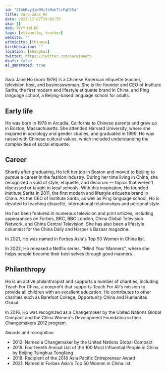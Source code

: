 ```yaml
---
id: "2IbbRvyJjw9RifsMwk7lsFqDEEa"
title: Sara Jane Ho
date: 2022-12-07T19:02:53
aka: []
dob: YYYY-MM-DD
tags: [etiquette, teacher]
website: ""
ethnicity: [Chinese]
birthLocation: ""
location: [Shanghai]
twitter: https://twitter.com/sarajaneho
draft: false
ai_generated: true
---
```


Sara Jane Ho (born 1978) is a Chinese American etiquette teacher, television
host, and businesswoman. She is the founder and CEO of Institute Sarita, the
first modern and lifestyle etiquette brand in China, and Ping language school, a
Beijing-based language school for adults.

## Early life

Ho was born in 1978 in Arcadia, California to Chinese parents and grew up in
Boston, Massachusetts. She attended Harvard University, where she majored in
sociology and gender studies, and graduated in 1999. Ho was raised with Chinese
cultural values, which included understanding the complexities of social
etiquette.

## Career

Shortly after graduating, Ho left her job in Boston and moved to Beijing to
pursue a career in the fashion industry. During her time living in China, she
recognized a void of style, etiquette, and decorum — topics that weren't
discussed or taught in local schools. With this inspiration, Ho founded
Institute Sarita in 2011, the first modern and lifestyle etiquette brand in
China. As the CEO of Institute Sarita, as well as Ping language school, Ho is
devoted to teaching etiquette, international relationships and personal style.

Ho has been featured in numerous television and print articles, including
appearances on Forbes, BBC, BBC London, China Global Television Network, and
China Central Television. She has also been a lifestyle columnist for the China
Daily and Harper's Bazaar magazine.

In 2021, Ho was named in Forbes Asia's Top 50 Women in China list.

In 2022, Ho released a Netflix series, "Mind Your Manners", where she helps
people become their best selves through good manners.

## Philanthropy

Ho is an active philanthropist and supports a number of charities, including
Teach For China, a nonprofit that supports Teach For All's mission to provide
all children with an excellent education. Ho contributes to other charities such
as Barefoot College, Opportunity China and Humanitas Global.

In 2016, Ho was recognized as a Changemaker by the United Nations Global Compact
and the China Women's Development Foundation in their Changemakers 2012 program.

Awards and recognition

- 2012: Named a Changemaker by the United Nations Global Compact
- 2016: Fourteenth Annual List of the 100 Most Influential People in China by
  Beijing Tsinghua Tongfang
- 2018: Recipient of the 2018 Asia Pacific Entrepreneur Award
- 2021: Named in Forbes Asia's Top 50 Women in China list.
